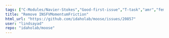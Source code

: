```yaml
---
tags: ["C-Modules/Navier-Stokes","Good-first-issue","T-task","amr","fem","finite-elements","finite-volumes","multiphysics","object-oriented","parallel","simulation"]
title: "Remove INSFVMomentumFriction"
html_url: "https://github.com/idaholab/moose/issues/20857"
user: "lindsayad"
repo: "idaholab/moose"
---
```


